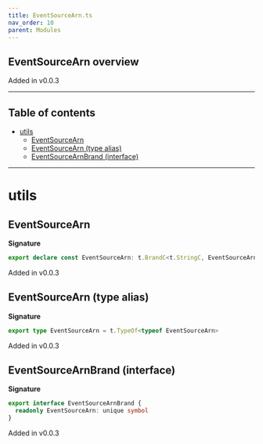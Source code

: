 ```yaml
---
title: EventSourceArn.ts
nav_order: 10
parent: Modules
---
```


## EventSourceArn overview

Added in v0.0.3

---

<h2 class="text-delta">Table of contents</h2>

- [utils](#utils)
  - [EventSourceArn](#eventsourcearn)
  - [EventSourceArn (type alias)](#eventsourcearn-type-alias)
  - [EventSourceArnBrand (interface)](#eventsourcearnbrand-interface)

---

# utils

## EventSourceArn

**Signature**

```ts
export declare const EventSourceArn: t.BrandC<t.StringC, EventSourceArnBrand>
```

Added in v0.0.3

## EventSourceArn (type alias)

**Signature**

```ts
export type EventSourceArn = t.TypeOf<typeof EventSourceArn>
```

Added in v0.0.3

## EventSourceArnBrand (interface)

**Signature**

```ts
export interface EventSourceArnBrand {
  readonly EventSourceArn: unique symbol
}
```

Added in v0.0.3
